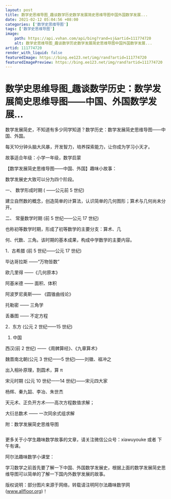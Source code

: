```yaml
---
layout: post
title: 数学史思维导图_趣谈数学历史数学发展简史思维导图中国外国数学发展...
date: 2021-02-12 05:04:56 +08:00
categories: ['数学史思维导图']
tags: ['数学史思维导图']
image:
    path: https://api.vvhan.com/api/bing?rand=sj&artid=111774720
    alt: 数学史思维导图_趣谈数学历史数学发展简史思维导图中国外国数学发展...
artid: 111774720
render_with_liquid: false
featuredImage: https://bing.ee123.net/img/rand?artid=111774720
featuredImagePreview: https://bing.ee123.net/img/rand?artid=111774720
---
```


# 数学史思维导图\_趣谈数学历史：数学发展简史思维导图——中国、外国数学发展...

数学发展简史，不知道有多少同学知道？数学历史：数学发展简史思维导图——中国、外国。

每天10分钟头脑大风暴，开发智力，培养探索能力，让你成为学习小天才。

故事适合年级：小学一年级，数学启蒙

【数学发展简史思维导图——中国、外国】趣味小故事：

数学发展史大致可以分为四个阶段。

一、 数学形成时期 ( ——公元前 5 世纪)

建立自然数的概念，创造简单的计算法，认识简单的几何图形；算术与几何尚未分开。

二、 常量数学时期 (前 5 世纪——公元 17 世纪)

也称初等数学时期，形成了初等数学的主要分支：算术、几

何、代数、三角。该时期的基本成果，构成中学数学的主要内容。

1．古希腊 (前 5 世纪——公元 17 世纪)

毕达哥拉斯 ——“万物皆数”

欧几里得 ——《几何原本》

阿基米德 —— 面积、体积

阿波罗尼奥斯—— 《圆锥曲线论》

托勒密 —— 三角学

丢番图 —— 不定方程

2．东方 (公元 2 世纪——15 世纪)

1) 中国

西汉(前 2 世纪) ——《周髀算经》、《九章算术》

魏晋南北朝(公元 3 世纪——5 世纪)——刘徽、祖冲之

出入相补原理，割圆术，算 π

宋元时期 (公元 10 世纪——14 世纪)——宋元四大家

杨辉、秦九韶、李冶、朱世杰

天元术、正负开方术——高次方程数值求解；

大衍总数术 —— 一次同余式组求解

附：数学发展简史思维导图

![]()

更多关于小学生趣味数学故事的文章，请关注微信公众号：xiawuyouke 或者 下午有课。

阿尔法趣味数学小课堂：

学习数学之前首先要了解一下中国、外国数学发展史，根据上面的数学发展简史思维导图可以简单的了解一下国内外数学发展的故事。

版权说明：部分图片来源于网络，转载请注明阿尔法趣味数学网(www.allfloor.org)！